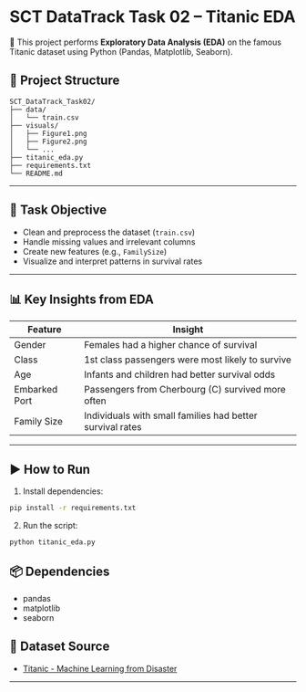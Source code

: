 # SCT DataTrack Task 02 – Titanic EDA

🚢 This project performs **Exploratory Data Analysis (EDA)** on the famous Titanic dataset using Python (Pandas, Matplotlib, Seaborn).

## 📁 Project Structure

```
SCT_DataTrack_Task02/
├── data/
│   └── train.csv
├── visuals/
│   ├── Figure1.png
│   ├── Figure2.png
│   └── ...
├── titanic_eda.py
├── requirements.txt
└── README.md

```

---

## 🎯 Task Objective

- Clean and preprocess the dataset (`train.csv`)
- Handle missing values and irrelevant columns
- Create new features (e.g., `FamilySize`)
- Visualize and interpret patterns in survival rates

---

## 📊 Key Insights from EDA

| Feature       | Insight                                                 |
|---------------|----------------------------------------------------------|
| Gender        | Females had a higher chance of survival                  |
| Class         | 1st class passengers were most likely to survive         |
| Age           | Infants and children had better survival odds            |
| Embarked Port | Passengers from Cherbourg (C) survived more often        |
| Family Size   | Individuals with small families had better survival rates|

---

## ▶️ How to Run

1. Install dependencies:
```bash
pip install -r requirements.txt
```

2. Run the script:
```bash
python titanic_eda.py
```

## 📦 Dependencies

- pandas
- matplotlib
- seaborn

## 📘 Dataset Source

- [Titanic - Machine Learning from Disaster](https://www.kaggle.com/competitions/titanic)

---

